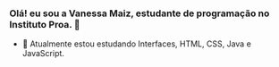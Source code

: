 ### Olá! eu sou a Vanessa Maiz, estudante de programação no Instituto Proa. 💙

- 🌱 Atualmente estou estudando Interfaces, HTML, CSS, Java e JavaScript.



